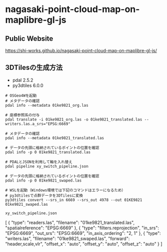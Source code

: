 # nagasaki-point-cloud-map-on-maplibre-gl-js
## Public Website
https://shi-works.github.io/nagasaki-point-cloud-map-on-maplibre-gl-js/

## 3DTilesの生成方法
- pdal 2.5.2
- py3dtiles 6.0.0
```
# OSGeo4Wを起動
# メタデータの確認
pdal info --metadata 01ke9821_org.las

# 座標参照系の付与
pdal translate -i 01ke9821_org.las -o 01ke9821_translated.las --writers.las.a_srs="EPSG:6669"

# メタデータの確認
pdal info --metadata 01ke9821_translated.las

# データの先頭に格納されているポイントの位置を確認
pdal info -p 0 01ke9821_translated.las

# PDALとJSONを利用して軸を入れ替え
pdal pipeline xy_switch_pipeline.json

# データの先頭に格納されているポイントの位置を確認
pdal info -p 0 01ke9821_swaped.las

# WSLを起動（Windows環境では下記のコマンドはエラーになるため）
# py3dtilesで点群データを3DTilesに変換
py3dtiles convert --srs_in 6669 --srs_out 4978 --out 01KE9821 01ke9821_swaped.las
```
```
xy_switch_pipeline.json
```
[
  {
    "type": "readers.las",
    "filename": "01ke9821_translated.las",
    "spatialreference": "EPSG:6669"
  },
  {
    "type": "filters.reprojection",
    "in_srs": "EPSG:6669",
    "out_srs": "EPSG:6669",
    "in_axis_ordering": "2, 1"
  },
  {
    "type": "writers.las",
    "filename": "01ke9821_swaped.las",
    "forward": "header,scale,vlr",
    "offset_x": "auto",
    "offset_y": "auto",
    "offset_z": "auto"
  }
]
```
```
